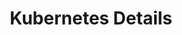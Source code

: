 ---
type: "module"
title: "Kubernetes Details"
description: "Explore the intricate details of Kubernetes, its architecture, components, and how it orchestrates containerized applications effectively."
banner: "images/exoscale-icon.svg"
weight: 3
tags: [kubernetes]
level: "beginner"
categories: [exoscale,kubernetes]
---